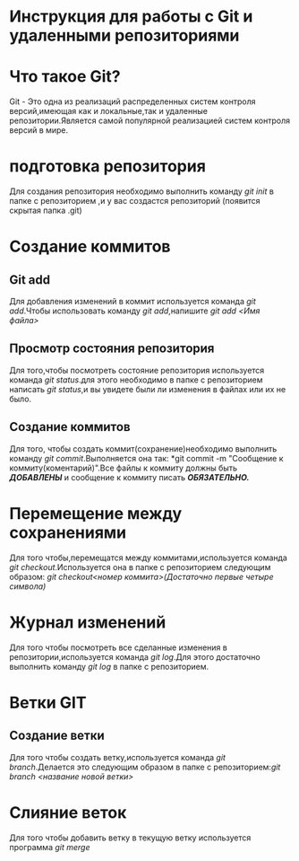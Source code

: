 # Инструкция для работы с Git и удаленными репозиториями
# Что такое Git?
Git - Это одна из реализаций распределенных систем контроля версий,имеющая как и локальные,так и удаленные репозитории.Является самой популярной реализацией систем контроля версий в мире.
# подготовка репозитория
Для создания репозитория необходимо выполнить команду *git init* в папке с репозиторием ,и у вас создастся репозиторий (появится скрытая папка .git)
 # Создание коммитов
 ## Git add
 Для добавления изменений в коммит используется команда *git add*.Чтобы использовать команду *git add*,напишите *git add <Имя файла>*
 ## Просмотр состояния репозитория
 Для того,чтобы посмотреть состояние репозитория используется команда *git status*.для этого необходимо в папке с репозиторием написать *git status*,и вы увидете были ли изменения в файлах или их не было.
 ## Создание коммитов
 Для того, чтобы создать коммит(сохранение)необходимо выполнить команду *git commit*.Выполняется она так: *git commit -m "Сообщение к коммиту(коментарий)".Все файлы к коммиту должны быть ***ДОБАВЛЕНЫ***  и сообщение к коммиту писать ***ОБЯЗАТЕЛЬНО.***
 # Перемещение между сохранениями
 Для того чтобы,перемещатся между коммитами,используется команда *git checkout*.Используется она в папке с репозиторием следующим образом: *git checkout<номер коммита>(Достаточно первые четыре символа)*
 # Журнал изменений
 Для того чтобы посмотреть все сделанные изменения в репозитории,используется команда *git log*.Для этого достаточно выполнить команду *git log* в папке с репозиторием.
 # Ветки GIT
 ## Создание ветки
 Для того чтобы создать ветку,используется команда *git branch*.Делается это следующим образом в папке с репозиторием:*git branch <название новой ветки>*
 # Слияние веток
 Для того чтобы добавить ветку в текущую ветку используется программа *git merge*

